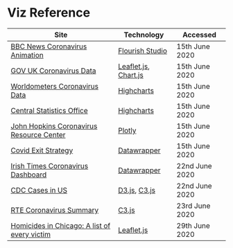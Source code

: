 # Viz Reference

| Site | Technology | Accessed |
| --- | --- | --- |
| [BBC News Coronavirus Animation](https://www.bbc.com/news/world-latin-america-52701524) | [Flourish Studio](https://flourish.studio/) | 15th June 2020 |
| [GOV UK Coronavirus Data](https://coronavirus.data.gov.uk/) | [Leaflet.js](https://leafletjs.com/), [Chart.js](https://www.chartjs.org/) | 15th June 2020 |
| [Worldometers Coronavirus Data](https://www.worldometers.info/coronavirus/country/ireland/) | [Highcharts](https://www.highcharts.com/) | 15th June 2020 |
| [Central Statistics Office](https://www.cso.ie/en/releasesandpublications/ep/p-1916/1916irl/bmd/marriages/) | [Highcharts](https://www.highcharts.com/) | 15th June 2020 |
| [John Hopkins Coronavirus Resource Center](https://coronavirus.jhu.edu/data/cumulative-cases) | [Plotly](https://plotly.com/javascript/) | 15th June 2020 |
| [Covid Exit Strategy](https://www.covidexitstrategy.org/) | [Datawrapper](https://www.datawrapper.de/) | 15th June 2020 |
| [Irish Times Coronavirus Dashboard](https://www.irishtimes.com/news/health/coronavirus/coronavirus-data-dashboard) | [Datawrapper](https://www.datawrapper.de/) | 22nd June 2020 |
| [CDC Cases in US](https://www.cdc.gov/coronavirus/2019-ncov/cases-updates/cases-in-us.html) | [D3.js](https://d3js.org/), [C3.js](https://c3js.org/) | 22nd June 2020 |
| [RTE Coronavirus Summary](https://www.rte.ie/news/coronavirus/summary/) | [C3.js](https://c3js.org/) | 23rd June 2020 |
| [Homicides in Chicago: A list of every victim](https://graphics.suntimes.com/homicides/) | [Leaflet.js](https://leafletjs.com/) | 29th June 2020 |
